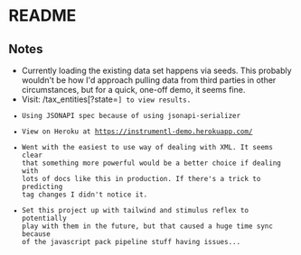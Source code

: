 # README

## Notes

* Currently loading the existing data set happens via seeds.
  This probably wouldn't be how I'd approach pulling data from third parties
  in other circumstances, but for a quick, one-off demo, it seems fine.
* Visit: /tax_entities[?state=<code>] to view results.
* Using JSONAPI spec because of using jsonapi-serializer
* View on Heroku at https://instrumentl-demo.herokuapp.com/
* Went with the easiest to use way of dealing with XML. It seems clear
  that something more powerful would be a better choice if dealing with
  lots of docs like this in production. If there's a trick to predicting
  tag changes I didn't notice it.
* Set this project up with tailwind and stimulus reflex to potentially play
  with them in the future, but that caused a huge time sync because of the
  javascript pack pipeline stuff having issues...
